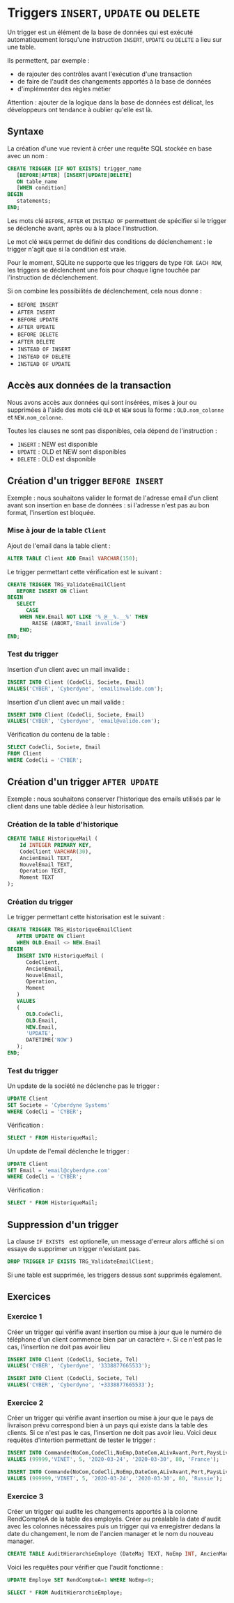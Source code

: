 # Triggers `INSERT`, `UPDATE` ou `DELETE`

Un trigger est un élément de la base de données qui est exécuté automatiquement lorsqu'une instruction `INSERT`, `UPDATE` ou `DELETE` a lieu sur une table. 

Ils permettent, par exemple : 
- de rajouter des contrôles avant l'exécution d'une transaction
- de faire de l'audit des changements apportés à la base de données
- d'implémenter des règles métier

Attention : ajouter de la logique dans la base de données est délicat, les développeurs ont tendance à oublier qu'elle est là.


## Syntaxe

La création d'une vue revient à créer une requête SQL stockée en base avec un nom :

```sql
CREATE TRIGGER [IF NOT EXISTS] trigger_name 
   [BEFORE|AFTER] [INSERT|UPDATE|DELETE] 
   ON table_name
   [WHEN condition]
BEGIN
   statements;
END;
```
Les mots clé `BEFORE`, `AFTER` et `INSTEAD OF` permettent de spécifier si le trigger se déclenche avant, après ou à la place l'instruction.

Le mot clé `WHEN` permet de définir des conditions de déclenchement : le trigger n'agit que si la condition est vraie.

Pour le moment, SQLite ne supporte que les triggers de type `FOR EACH ROW`, les triggers se déclenchent une fois pour chaque ligne touchée par l'instruction de déclenchement. 

Si on combine les possibilités de déclenchement, cela nous donne : 
- `BEFORE INSERT`
- `AFTER INSERT`
- `BEFORE UPDATE`
- `AFTER UPDATE`
- `BEFORE DELETE`
- `AFTER DELETE`
- `INSTEAD OF INSERT`
- `INSTEAD OF DELETE`
- `INSTEAD OF UPDATE`


## Accès aux données de la transaction 

Nous avons accès aux données qui sont insérées, mises à jour ou supprimées à l'aide des mots clé `OLD` et `NEW` sous la forme : `OLD.nom_colonne` et `NEW.nom_colonne`. 

Toutes les clauses ne sont pas disponibles, cela dépend de l'instruction : 
- `INSERT` : NEW est disponible
- `UPDATE` : OLD et NEW sont disponibles
- `DELETE` : OLD est disponible


## Création d'un trigger `BEFORE INSERT`

Exemple : nous souhaitons valider le format de l'adresse email d'un client avant son insertion en base de données : si l'adresse n'est pas au bon format, l'insertion est bloquée.

### Mise à jour de la table `Client`

Ajout de l'email dans la table client : 

```sql
ALTER TABLE Client ADD Email VARCHAR(150);
```

Le trigger permettant cette vérification est le suivant : 

```sql
CREATE TRIGGER TRG_ValidateEmailClient
   BEFORE INSERT ON Client
BEGIN
   SELECT
      CASE
    WHEN NEW.Email NOT LIKE '%_@__%.__%' THEN
        RAISE (ABORT,'Email invalide')
    END;
END;
```

### Test du trigger

Insertion d'un client avec un mail invalide :

```sql
INSERT INTO Client (CodeCli, Societe, Email)
VALUES('CYBER', 'Cyberdyne', 'emailinvalide.com');
```

Insertion d'un client avec un mail valide :

```sql
INSERT INTO Client (CodeCli, Societe, Email)
VALUES('CYBER', 'Cyberdyne', 'email@valide.com');
```

Vérification du contenu de la table :

```sql
SELECT CodeCli, Societe, Email 
FROM Client 
WHERE CodeCli = 'CYBER';
```

## Création d'un trigger `AFTER UPDATE`

Exemple : nous souhaitons conserver l'historique des emails utilisés par le client dans une table dédiée à leur historisation. 

### Création de la table d'historique

```sql
CREATE TABLE HistoriqueMail (
    Id INTEGER PRIMARY KEY,
    CodeClient VARCHAR(30),
    AncienEmail TEXT,
    NouvelEmail TEXT,
    Operation TEXT,
    Moment TEXT
);
```

### Création du trigger

Le trigger permettant cette historisation est le suivant : 

```sql
CREATE TRIGGER TRG_HistoriqueEmailClient
   AFTER UPDATE ON Client
   WHEN OLD.Email <> NEW.Email
BEGIN
   INSERT INTO HistoriqueMail (
      CodeClient,
      AncienEmail,
      NouvelEmail,
      Operation,
      Moment
   )
   VALUES
   (
      OLD.CodeCli,
      OLD.Email,
      NEW.Email,
      'UPDATE',
      DATETIME('NOW')
   );
END;
```

### Test du trigger 

Un update de la société ne déclenche pas le trigger : 

```sql
UPDATE Client 
SET Societe = 'Cyberdyne Systems'
WHERE CodeCli = 'CYBER';
```

Vérification : 

```sql
SELECT * FROM HistoriqueMail;
```

Un update de l'email déclenche le trigger : 

```sql
UPDATE Client 
SET Email = 'email@cyberdyne.com'
WHERE CodeCli = 'CYBER';
```

Vérification : 

```sql
SELECT * FROM HistoriqueMail;
```

## Suppression d'un trigger

La clause `IF EXISTS ` est optionelle, un message d'erreur alors affiché si on essaye de supprimer un trigger n'existant pas.

```sql
DROP TRIGGER IF EXISTS TRG_ValidateEmailClient;
```

Si une table est supprimée, les triggers dessus sont supprimés également. 

## Exercices

### Exercice 1 
Créer un trigger qui vérifie avant insertion ou mise à jour que le numéro de téléphone d'un client commence bien par un caractère `+`. Si ce n'est pas le cas, l'insertion ne doit pas avoir lieu

```sql
INSERT INTO Client (CodeCli, Societe, Tel)
VALUES('CYBER', 'Cyberdyne', '3338877665533');
```

```sql
INSERT INTO Client (CodeCli, Societe, Tel)
VALUES('CYBER', 'Cyberdyne', '+3338877665533');
```

### Exercice 2
Créer un trigger qui vérifie avant insertion ou mise à jour que le pays de livraison prévu correspond bien à un pays qui existe dans la table des clients. Si ce n'est pas le cas, l'insertion ne doit pas avoir lieu. Voici deux requêtes d'intertion permettant de tester le trigger : 

```sql
INSERT INTO Commande(NoCom,CodeCli,NoEmp,DateCom,ALivAvant,Port,PaysLiv) 
VALUES (99999,'VINET', 5, '2020-03-24', '2020-03-30', 80, 'France');
```

```sql
INSERT INTO Commande(NoCom,CodeCli,NoEmp,DateCom,ALivAvant,Port,PaysLiv) 
VALUES (999999,'VINET', 5, '2020-03-24', '2020-03-30', 80, 'Russie');
```

### Exercice 3
Créer un trigger qui audite les changements apportés à la colonne RendCompteA de la table des employés. Créer au préalable la date d'audit avec les colonnes nécessaires puis un trigger qui va enregistrer dedans la date du changement, le nom de l'ancien manager et le nom du nouveau manager.

```sql
CREATE TABLE AuditHierarchieEmploye (DateMaj TEXT, NoEmp INT, AncienManager INT, NouveauManager INT);
```

Voici les requêtes pour vérifier que l'audit fonctionne : 

```sql
UPDATE Employe SET RendCompteA=1 WHERE NoEmp=9;
```

```sql
SELECT * FROM AuditHierarchieEmploye;
```